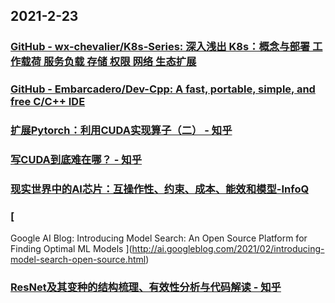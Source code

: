 
## 2021-2-23

### [GitHub - wx-chevalier/K8s-Series: 深入浅出 K8s：概念与部署 工作载荷 服务负载 存储 权限 网络 生态扩展](https://github.com/wx-chevalier/K8s-Series)

### [GitHub - Embarcadero/Dev-Cpp: A fast, portable, simple, and free C/C++ IDE](https://github.com/Embarcadero/Dev-Cpp)

### [扩展Pytorch：利用CUDA实现算子（二） - 知乎](https://zhuanlan.zhihu.com/p/350849116)

### [写CUDA到底难在哪？ - 知乎](https://www.zhihu.com/question/437131193/answer/1733266503?utm_medium=social&utm_oi=49336847171584&utm_source=com.instapaper.android)

### [现实世界中的AI芯片：互操作性、约束、成本、能效和模型-InfoQ](https://www.infoq.cn/article/TjtY8y0fWYoi30q6Nhab)

### [
Google AI Blog: Introducing Model Search: An Open Source Platform for Finding Optimal ML Models
](http://ai.googleblog.com/2021/02/introducing-model-search-open-source.html)

### [ResNet及其变种的结构梳理、有效性分析与代码解读 - 知乎](https://zhuanlan.zhihu.com/p/54289848)